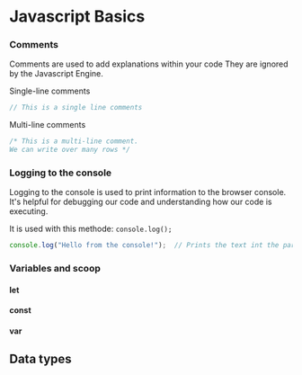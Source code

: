 # Javascript Basics

### Comments
Comments are used to add explanations within your code
They are ignored by the Javascript Engine.

Single-line comments

```js
// This is a single line comments
```

Multi-line comments

```js
/* This is a multi-line comment.
We can write over many rows */
```

### Logging to the console

Logging to the console is used to print information to the browser console. It's helpful for debugging our code and understanding how our code is executing.

It is used with this methode: `console.log();`

```js
console.log("Hello from the console!");  // Prints the text int the parentheses to the console
```

### Variables and scoop


#### let
#### const
#### var

## Data types